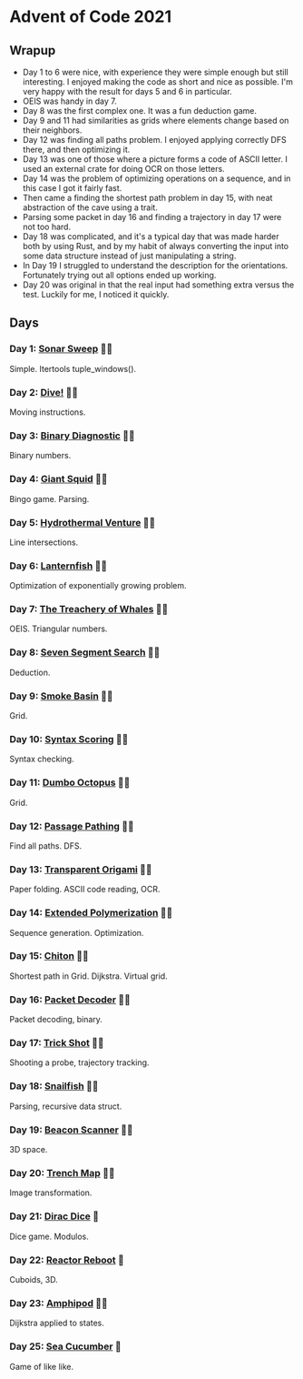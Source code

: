 # Advent of Code 2021

## Wrapup

- Day 1 to 6 were nice, with experience they were simple enough but still interesting. I enjoyed making the code as short and nice as possible. I'm very happy with the result for days 5 and 6 in particular.
- OEIS was handy in day 7.
- Day 8 was the first complex one. It was a fun deduction game.
- Day 9 and 11 had similarities as grids where elements change based on their neighbors.
- Day 12 was finding all paths problem. I enjoyed applying correctly DFS there, and then optimizing it.
- Day 13 was one of those where a picture forms a code of ASCII letter. I used an external crate for doing OCR on those letters.
- Day 14 was the problem of optimizing operations on a sequence, and in this case I got it fairly fast.
- Then came a finding the shortest path problem in day 15, with neat abstraction of the cave using a trait.
- Parsing some packet in day 16 and finding a trajectory in day 17 were not too hard.
- Day 18 was complicated, and it's a typical day that was made harder both by using Rust, and by my habit of always converting the input into some data structure instead of just manipulating a string.
- In Day 19 I struggled to understand the description for the orientations. Fortunately trying out all options ended up working.
- Day 20 was original in that the real input had something extra versus the test. Luckily for me, I noticed it quickly.

## Days

### Day 1: [Sonar Sweep](day01/README.md) 🌟🌟

Simple. Itertools tuple_windows().

### Day 2: [Dive!](day02/README.md) 🌟🌟

Moving instructions.

### Day 3: [Binary Diagnostic](day03/README.md) 🌟🌟

Binary numbers.

### Day 4: [Giant Squid](day04/README.md) 🌟🌟

Bingo game. Parsing.

### Day 5: [Hydrothermal Venture](day05/README.md) 🌟🌟

Line intersections.

### Day 6: [Lanternfish](day06/README.md) 🌟🌟

Optimization of exponentially growing problem.

### Day 7: [The Treachery of Whales](day07/README.md) 🌟🌟

OEIS. Triangular numbers.

### Day 8: [Seven Segment Search](day08/README.md) 🌟🌟

Deduction.

### Day 9: [Smoke Basin](day09/README.md) 🌟🌟

Grid.

### Day 10: [Syntax Scoring](day10/README.md) 🌟🌟

Syntax checking.

### Day 11: [Dumbo Octopus](day11/README.md) 🌟🌟

Grid.

### Day 12: [Passage Pathing](day12/README.md) 🌟🌟

Find all paths. DFS.

### Day 13: [Transparent Origami](day13/README.md) 🌟🌟

Paper folding. ASCII code reading, OCR.

### Day 14: [Extended Polymerization](day14/README.md) 🌟🌟

Sequence generation. Optimization.

### Day 15: [Chiton](day15/README.md) 🌟🌟

Shortest path in Grid. Dijkstra. Virtual grid.

### Day 16: [Packet Decoder](day16/README.md) 🌟🌟

Packet decoding, binary.

### Day 17: [Trick Shot](day17/README.md) 🌟🌟

Shooting a probe, trajectory tracking.

### Day 18: [Snailfish](day18/README.md) 🌟🌟

Parsing, recursive data struct.

### Day 19: [Beacon Scanner](day19/README.md) 🌟🌟

3D space.

### Day 20: [Trench Map](day20/README.md) 🌟🌟

Image transformation.

### Day 21: [Dirac Dice](day21/README.md) 🌟

Dice game. Modulos.

### Day 22: [Reactor Reboot](day22/README.md) 🌟

Cuboids, 3D.

### Day 23: [Amphipod](day23/README.md) 🌟🌟

Dijkstra applied to states.

### Day 25: [Sea Cucumber](day25/README.md) 🌟

Game of like like.